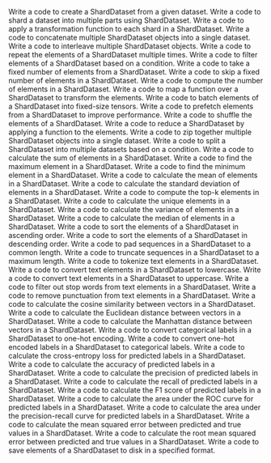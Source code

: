 Write a code to create a ShardDataset from a given dataset.
Write a code to shard a dataset into multiple parts using ShardDataset.
Write a code to apply a transformation function to each shard in a ShardDataset.
Write a code to concatenate multiple ShardDataset objects into a single dataset.
Write a code to interleave multiple ShardDataset objects.
Write a code to repeat the elements of a ShardDataset multiple times.
Write a code to filter elements of a ShardDataset based on a condition.
Write a code to take a fixed number of elements from a ShardDataset.
Write a code to skip a fixed number of elements in a ShardDataset.
Write a code to compute the number of elements in a ShardDataset.
Write a code to map a function over a ShardDataset to transform the elements.
Write a code to batch elements of a ShardDataset into fixed-size tensors.
Write a code to prefetch elements from a ShardDataset to improve performance.
Write a code to shuffle the elements of a ShardDataset.
Write a code to reduce a ShardDataset by applying a function to the elements.
Write a code to zip together multiple ShardDataset objects into a single dataset.
Write a code to split a ShardDataset into multiple datasets based on a condition.
Write a code to calculate the sum of elements in a ShardDataset.
Write a code to find the maximum element in a ShardDataset.
Write a code to find the minimum element in a ShardDataset.
Write a code to calculate the mean of elements in a ShardDataset.
Write a code to calculate the standard deviation of elements in a ShardDataset.
Write a code to compute the top-k elements in a ShardDataset.
Write a code to calculate the unique elements in a ShardDataset.
Write a code to calculate the variance of elements in a ShardDataset.
Write a code to calculate the median of elements in a ShardDataset.
Write a code to sort the elements of a ShardDataset in ascending order.
Write a code to sort the elements of a ShardDataset in descending order.
Write a code to pad sequences in a ShardDataset to a common length.
Write a code to truncate sequences in a ShardDataset to a maximum length.
Write a code to tokenize text elements in a ShardDataset.
Write a code to convert text elements in a ShardDataset to lowercase.
Write a code to convert text elements in a ShardDataset to uppercase.
Write a code to filter out stop words from text elements in a ShardDataset.
Write a code to remove punctuation from text elements in a ShardDataset.
Write a code to calculate the cosine similarity between vectors in a ShardDataset.
Write a code to calculate the Euclidean distance between vectors in a ShardDataset.
Write a code to calculate the Manhattan distance between vectors in a ShardDataset.
Write a code to convert categorical labels in a ShardDataset to one-hot encoding.
Write a code to convert one-hot encoded labels in a ShardDataset to categorical labels.
Write a code to calculate the cross-entropy loss for predicted labels in a ShardDataset.
Write a code to calculate the accuracy of predicted labels in a ShardDataset.
Write a code to calculate the precision of predicted labels in a ShardDataset.
Write a code to calculate the recall of predicted labels in a ShardDataset.
Write a code to calculate the F1 score of predicted labels in a ShardDataset.
Write a code to calculate the area under the ROC curve for predicted labels in a ShardDataset.
Write a code to calculate the area under the precision-recall curve for predicted labels in a ShardDataset.
Write a code to calculate the mean squared error between predicted and true values in a ShardDataset.
Write a code to calculate the root mean squared error between predicted and true values in a ShardDataset.
Write a code to save elements of a ShardDataset to disk in a specified format.